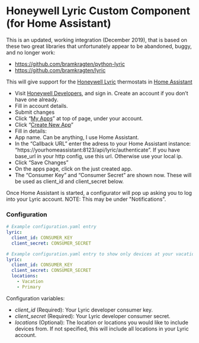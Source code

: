 # Honeywell Lyric Custom Component (for Home Assistant)

This is an updated, working integration (December 2019), that is based on these two great libraries that unfortunately appear to be abandoned, buggy, and no longer work:

* https://github.com/bramkragten/python-lyric
* https://github.com/bramkragten/lyric

This will give support for the [Honeywell Lyric](http://yourhome.honeywell.com/en/products/thermostat/lyric-thermostat) thermostats in [Home Assistant](https://www.home-assistant.io/)

- Visit [Honeywell Developers](http://developer.honeywell.com/), and sign in. Create an account if you don’t have one already.
- Fill in account details.
- Submit changes
- Click “[My Apps](http://developer.honeywell.com/user/me/apps)” at top of page, under your account.
- Click “[Create New App](http://developer.honeywell.com/user/me/apps/add)”
- Fill in details:
- App name. Can be anything, I use Home Assistant.
- In the “Callback URL” enter the adress to your Home Assistant instance: “https://yourhomeassistant:8123/api/lyric/authenticate”. If you have base_url in your http config, use this url. Otherwise use your local ip.
- Click “Save Changes”
- On the apps page, click on the just created app.
- The “Consumer Key” and “Consumer Secret” are shown now. These will be used as client_id and client_secret below.

Once Home Assistant is started, a configurator will pop up asking you to log into your Lyric account.
NOTE: This may be under "Notifications".

### Configuration
```yaml
# Example configuration.yaml entry
lyric:
  client_id: CONSUMER_KEY
  client_secret: CONSUMER_SECRET
```

```yaml
# Example configuration.yaml entry to show only devices at your vacation and primary homes
lyric:
  client_id: CONSUMER_KEY
  client_secret: CONSUMER_SECRET
  locations:
    - Vacation
    - Primary
```

Configuration variables:

- *client_id* (Required): Your Lyric developer consumer key.
- *client_secret* (Required): Your Lyric developer consumer secret.
- *locations* (Optional): The location or locations you would like to include devices from. If not specified, this will include all locations in your Lyric account.
